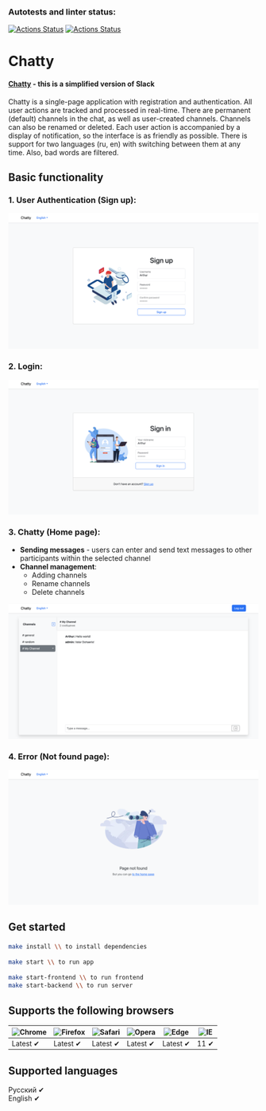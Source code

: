 ### Autotests and linter status:
[![Actions Status](https://github.com/ArthurFloyd/frontend-project-12/actions/workflows/hexlet-check.yml/badge.svg)](https://github.com/ArthurFloyd/frontend-project-12/actions)
[![Actions Status](https://github.com/ArthurFloyd/frontend-project-12/actions/workflows/eslint-check.yml/badge.svg)](https://github.com/ArthurFloyd/frontend-project-12/actions)

# Chatty

#### [Chatty](https://frontend-project-12-9.onrender.com/) - this is a simplified version of Slack

Сhatty is a single-page application with registration and authentication.
All user actions are tracked and processed in real-time.
There are permanent (default) channels in the chat, as well as user-created channels. Channels can also be renamed or deleted.
Each user action is accompanied by a display of notification, so the interface is as friendly as possible.
There is support for two languages (ru, en) with switching between them at any time. Also, bad words are filtered.

## Basic functionality

### 1. User Authentication (Sign up):

![Изображение][1]

[1]: frontend/public/signUpReadme.png "Screenshot of the registration page"

### 2. Login:

![Изображение][2]

[2]: frontend/public/loginReadme.png "Login page screenshot"

### 3. Chatty (Home page):
  - **Sending messages** - users can enter and send text messages to other participants within the selected channel
  - **Channel management**:
    - Adding channels
    - Rename channels
    - Delete channels

![Изображение][3]

[3]: frontend/public/homeReadme.png "Home page screenshot"

### 4. Error (Not found page):

![Изображение][4]

[4]: frontend/public/errorPageReadme.png "Screenshot of the error page"


## Get started

```bash
make install \\ to install dependencies
```
```bash
make start \\ to run app
```
```bash
make start-frontend \\ to run frontend
make start-backend \\ to run server
```

## Supports the following browsers

![Chrome](https://raw.githubusercontent.com/alrra/browser-logos/main/src/chrome/chrome_48x48.png) | ![Firefox](https://raw.githubusercontent.com/alrra/browser-logos/main/src/firefox/firefox_48x48.png) | ![Safari](https://raw.githubusercontent.com/alrra/browser-logos/main/src/safari/safari_48x48.png) | ![Opera](https://raw.githubusercontent.com/alrra/browser-logos/main/src/opera/opera_48x48.png) | ![Edge](https://raw.githubusercontent.com/alrra/browser-logos/main/src/edge/edge_48x48.png) | ![IE](https://raw.githubusercontent.com/alrra/browser-logos/master/src/archive/internet-explorer_9-11/internet-explorer_9-11_48x48.png) |
--- | --- | --- | --- | --- | --- |
Latest ✔ | Latest ✔ | Latest ✔ | Latest ✔ | Latest ✔ | 11 ✔ |


## Supported languages

Русский ✔  
English ✔
